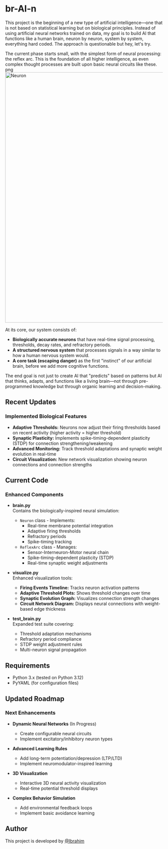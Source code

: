 # br-AI-n

This project is the beginning of a new type of artificial intelligence—one that is not based on statistical learning but on biological principles. Instead of using artificial neural networks trained on data, my goal is to build AI that functions like a human brain, neuron by neuron, system by system, everything hard coded. The approach is questionable but hey, let's try.

The current phase starts small, with the simplest form of neural processing: the reflex arc. This is the foundation of all higher intelligence, as even complex thought processes are built upon basic neural circuits like these.
png
<img src="https://res.cloudinary.com/diekemzs9/image/upload/v1740075929/final_plot_wlngpq.png" alt="Neuron" width="800"/>

At its core, our system consists of:
- **Biologically accurate neurons** that have real-time signal processing, thresholds, decay rates, and refractory periods.
- **A structured nervous system** that processes signals in a way similar to how a human nervous system would.
- **A core task (escaping danger)** as the first "instinct" of our artificial brain, before we add more cognitive functions.

The end goal is not just to create AI that "predicts" based on patterns but AI that thinks, adapts, and functions like a living brain—not through pre-programmed knowledge but through organic learning and decision-making.

## Recent Updates

### Implemented Biological Features
- **Adaptive Thresholds:** Neurons now adjust their firing thresholds based on recent activity (higher activity = higher threshold)
- **Synaptic Plasticity:** Implements spike-timing-dependent plasticity (STDP) for connection strengthening/weakening
- **Advanced Monitoring:** Track threshold adaptations and synaptic weight evolution in real-time
- **Circuit Visualization:** New network visualization showing neuron connections and connection strengths

## Current Code

### Enhanced Components

- **brain.py**  
  Contains the biologically-inspired neural simulation:
  - `Neuron` class - Implements:
    - Real-time membrane potential integration
    - Adaptive firing thresholds
    - Refractory periods
    - Spike-timing tracking
  - `ReflexArc` class - Manages:
    - Sensor-Interneuron-Motor neural chain
    - Spike-timing-dependent plasticity (STDP)
    - Real-time synaptic weight adjustments

- **visualize.py**  
  Enhanced visualization tools:
  - **Firing Events Timeline:** Tracks neuron activation patterns
  - **Adaptive Threshold Plots:** Shows threshold changes over time
  - **Synaptic Evolution Graph:** Visualizes connection strength changes
  - **Circuit Network Diagram:** Displays neural connections with weight-based edge thickness

- **test_brain.py**  
  Expanded test suite covering:
  - Threshold adaptation mechanisms
  - Refractory period compliance
  - STDP weight adjustment rules
  - Multi-neuron signal propagation

## Requirements

- Python 3.x (tested on Python 3.12)
- PyYAML (for configuration files)

## Updated Roadmap

### Next Enhancements

- **Dynamic Neural Networks** (In Progress)
  - Create configurable neural circuits
  - Implement excitatory/inhibitory neuron types
  
- **Advanced Learning Rules**
  - Add long-term potentiation/depression (LTP/LTD)
  - Implement neuromodulator-inspired learning

- **3D Visualization**  
  - Interactive 3D neural activity visualization
  - Real-time potential threshold displays

- **Complex Behavior Simulation**
  - Add environmental feedback loops
  - Implement basic avoidance learning

## Author

This project is developed by [@Ibrahim](https://github.com/iBz-04)

